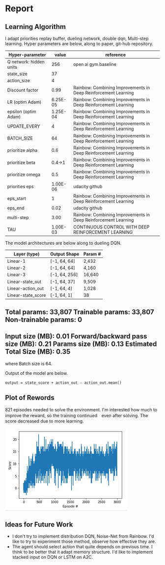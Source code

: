 [//]: # (Image References)

[image1]: scores.png "Plot Scores"


# Report

## Learning  Algorithm
I adapt priorities replay buffer, dueling network, double dqn, Multi-step learning.
Hyper parameters are below, along to paper, git-hub repository.

| Hyper-parameter         | value    | reference                                                      |
|-------------------------|----------|----------------------------------------------------------------|
| Q network: hidden units | 256      | open ai gym baseline                                           |
| state_size              | 37       |                                                                |
| action_size             | 4        |                                                                |
| Discount factor         | 0.99     | Rainbow: Combining Improvements in Deep Reinforcement Learning |
| LR (optim Adam)         | 6.25E-05 | Rainbow: Combining Improvements in Deep Reinforcement Learning |
| epsilon (optim Adam)    | 1.25E-04 | Rainbow: Combining Improvements in Deep Reinforcement Learning |
| UPDATE_EVERY            | 4        | Rainbow: Combining Improvements in Deep Reinforcement Learning |
| BATCH_SIZE              | 64       | Rainbow: Combining Improvements in Deep Reinforcement Learning |
| prioritize alpha         | 0.6      | Rainbow: Combining Improvements in Deep Reinforcement Learning |
| prioritize beta          | 0.4→1    | Rainbow: Combining Improvements in Deep Reinforcement Learning |
| prioritize omega         | 0.5      | Rainbow: Combining Improvements in Deep Reinforcement Learning |
| priorities eps           | 1.00E-06 | udacity github                                                 |
| eps_start               | 1        | Rainbow: Combining Improvements in Deep Reinforcement Learning |
| eps_end                 | 0.02     | udacity github                                                 |
| multi-step              | 3.00     | Rainbow: Combining Improvements in Deep Reinforcement Learning |
| TAU                     | 1.00E-03 | CONTINUOUS  CONTROL  WITH  DEEP  REINFORCEMENT LEARNING         |


The model architectures are below along to dueling DQN.


|       Layer (type)            |   Output Shape      |    Param # |
|-------------------------------|---------------------| -----------|
|            Linear-1           |   [-1, 64, 64]        |   2,432   |
|            Linear-2           |    [-1, 64, 64]        |  4,160    |
|            Linear-3           |   [-1, 64, 256]        |  16,640   |
|            Linear-state_out   |   [-1, 64, 37]        |  9,509    |
|            Linear-action_out  |    [-1, 64, 4]        |   1,028   |
|            Linear-state_score |    [-1, 64, 1]        |      38   |

Total params: 33,807
Trainable params: 33,807
Non-trainable params: 0
----------------------------------------------------------------
Input size (MB): 0.01
Forward/backward pass size (MB): 0.21
Params size (MB): 0.13
Estimated Total Size (MB): 0.35
----------------------------------------------------------------
where Batch size is 64.

Output of the model are below.
```
output = state_score + action_out - action_out.mean()
```


## Plot of Rewords
821 episodes needed to solve the environment. 
I'm interested how much to improve the reward, so the training continued　even after solving.
The score decreased due to more learning.

![Plot Scores][image1]

## Ideas for Future Work
- I don't try to implement distribution DQN, Noise-Net from Rainbow.
I'd like to try to experiment those method, observe how effective they are.
- The agent should select action that quite depends on previous time. I think to be better that it adapt memory structure.
 I'd like to implement stacked input on DQN or LSTM on A2C.
